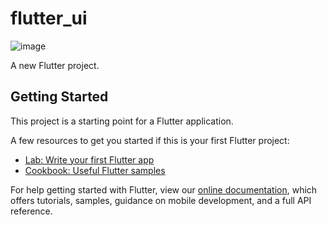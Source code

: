 # flutter_ui

![image](https://drive.google.com/a/knou.ac.kr/thumbnail?id=1-NAnw5TTfao67R57a2B1rQQhBLuCVOCY&sz=w320)

A new Flutter project.

## Getting Started

This project is a starting point for a Flutter application.

A few resources to get you started if this is your first Flutter project:

- [Lab: Write your first Flutter app](https://flutter.dev/docs/get-started/codelab)
- [Cookbook: Useful Flutter samples](https://flutter.dev/docs/cookbook)

For help getting started with Flutter, view our
[online documentation](https://flutter.dev/docs), which offers tutorials,
samples, guidance on mobile development, and a full API reference.
